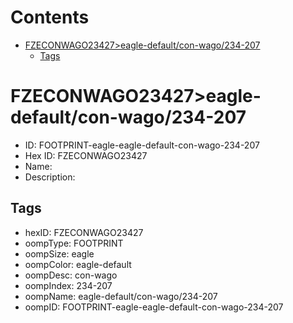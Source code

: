 



Contents
========

* [FZECONWAGO23427>eagle-default/con-wago/234-207](#fzeconwago23427eagle-defaultcon-wago234-207)
	* [Tags](#tags)

# FZECONWAGO23427>eagle-default/con-wago/234-207

- ID: FOOTPRINT-eagle-eagle-default-con-wago-234-207
- Hex ID: FZECONWAGO23427
- Name: 
- Description: 

## Tags

- hexID: FZECONWAGO23427
- oompType: FOOTPRINT
- oompSize: eagle
- oompColor: eagle-default
- oompDesc: con-wago
- oompIndex: 234-207
- oompName: eagle-default/con-wago/234-207
- oompID: FOOTPRINT-eagle-eagle-default-con-wago-234-207
